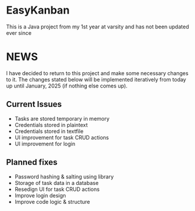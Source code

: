 # EasyKanban
This is a Java project from my 1st year at varsity and has not been updated ever since
# NEWS
I have decided to return to this project and make some necessary changes to it. 
The changes stated below will be implemented iteratively from today up until January, 2025 (if nothing else comes up).
## Current Issues
- Tasks are stored temporary in memory
- Credentials stored in plaintext
- Credentials stored in textfile
- UI improvement for task CRUD actions
- UI improvement for login
## Planned fixes
- Password hashing & salting using library
- Storage of task data in a database
- Resedign UI for task CRUD actions
- Improve login design
- Improve code logic & structure
